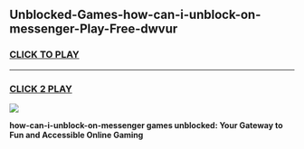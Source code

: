 
## Unblocked-Games-how-can-i-unblock-on-messenger-Play-Free-dwvur
<h3>
<a href="https://premium76.site?title=how-can-i-unblock-on-messenger&ref=10A">CLICK TO PLAY</a></h3>
<hr>

<h3>
<a href="https://premium76.site?title=how-can-i-unblock-on-messenger&ref=10A">CLICK 2 PLAY</a>
  
</h3>

<a href="https://premium76.site?title=how-can-i-unblock-on-messenger&ref=10A"><img src="https://clearcache.store/games.png"></a>


**how-can-i-unblock-on-messenger games unblocked: Your Gateway to Fun and Accessible Online Gaming**
